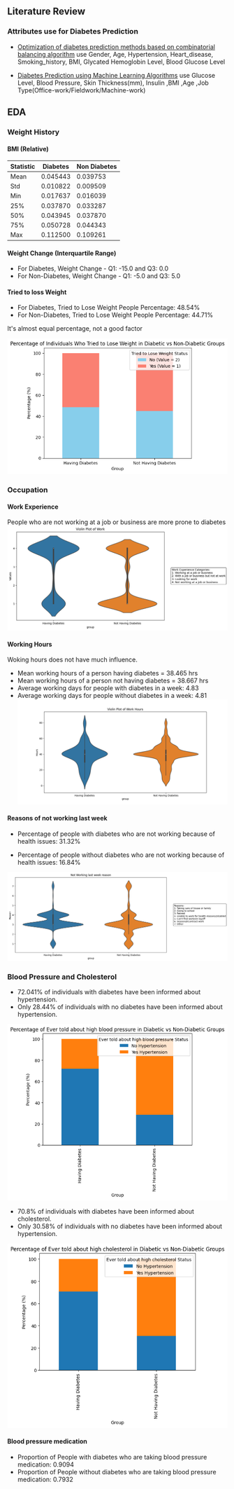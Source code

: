 ## Literature Review

### Attributes use for Diabetes Prediction

- [Optimization of diabetes prediction methods based on combinatorial balancing algorithm](https://www.nature.com/articles/s41387-024-00324-z#Tab1) use Gender, Age, Hypertension, Heart_disease, Smoking_history, BMI, Glycated Hemoglobin Level, Blood Glucose Level

- [Diabetes Prediction using Machine Learning Algorithms](https://www.sciencedirect.com/science/article/pii/S1877050920300557) use Glucose Level, Blood Pressure, Skin Thickness(mm), Insulin ,BMI ,Age ,Job Type(Office-work/Fieldwork/Machine-work) 


## EDA 

### Weight History

#### BMI (Relative)

| Statistic | Diabetes            | Non Diabetes |
|-----------|---------------------|--------------|
| Mean      | 0.045443            | 0.039753     |
| Std       | 0.010822            | 0.009509     |
| Min       | 0.017637            | 0.016039     |
| 25%       | 0.037870            | 0.033287     |
| 50%       | 0.043945            | 0.037870     |
| 75%       | 0.050728            | 0.044343     |
| Max       | 0.112500            | 0.109261     |

#### Weight Change (Interquartile Range)

- For Diabetes, Weight Change - Q1: -15.0 and Q3: 0.0 
- For Non-Diabetes, Weight Change - Q1: -5.0 and Q3: 5.0

#### Tried to loss Weight

- For Diabetes, Tried to Lose Weight People Percentage: 48.54%
- For Non-Diabetes, Tried to Lose Weight People Percentage: 44.71%

It's almost equal percentage, not a good factor

![Tried to lose weight plot](images/tried_lose_weight.png)

### Occupation

#### Work Experience

People who are not working at a job or business are more prone to diabetes
![Work Experience plot](images/work_experience.png)

#### Working Hours

Woking hours does not have much influence.
- Mean working hours of a person having diabetes = 38.465 hrs
- Mean working hours of a person not having diabetes = 38.667 hrs
- Average working days for people with diabetes in a week: 4.83
- Average working days for people without diabetes in a week: 4.81
![Working Hours plot](images/working_hours.png)


#### Reasons of not working last week 

- Percentage of people with diabetes who are not working because of health issues:  31.32%

- Percentage of people without diabetes who are not working because of health issues:  16.84%

![Reasons for not working plot](images/reason_not_working.png)


### Blood Pressure and Cholesterol

 - 72.041% of individuals with diabetes have been informed about hypertension.
 - Only 28.44% of individuals with no diabetes have been informed about hypertension.

 ![Ever Told Hypertension](images/ever_told_high_bp.png)

 - 70.8% of individuals with diabetes have been informed about cholesterol.
 - Only 30.58% of individuals with no diabetes have been informed about hypertension.

 ![Ever Told Cholesterol](images/ever_told_high_cholesterol.png)

#### Blood pressure medication

- Proportion of People with diabetes who are taking blood pressure medication: 0.9094
- Proportion of People without diabetes who are taking blood pressure medication: 0.7932

